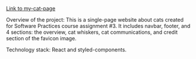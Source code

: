 [Link to my-cat-page](https://yunahu.github.io/my-cat-page/)

Overview of the project: This is a single-page website about cats created for Software Practices course assignment #3. It includes navbar, footer, and 4 sections: the overview, cat whiskers, cat communications, and credit section of the favicon image.

Technology stack: React and styled-components.